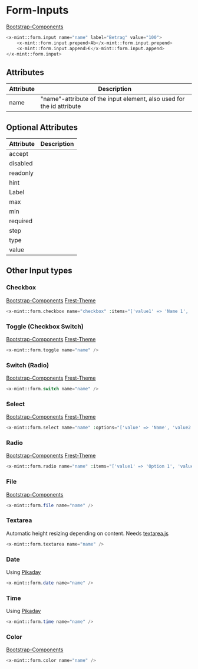 # Form-Inputs
[Bootstrap-Components](https://getbootstrap.com/docs/5.3/forms/overview/)

```php
<x-mint::form.input name="name" label="Betrag" value="100">
    <x-mint::form.input.prepend>Ab</x-mint::form.input.prepend>
    <x-mint::form.input.append>€</x-mint::form.input.append>
</x-mint::form.input>
```
## Attributes

| Attribute | Description                                                           |
|-----------|-----------------------------------------------------------------------|
| name      | "name"-attribute of the input element, also used for the id attribute |

## Optional Attributes

| Attribute | Description |
|-----------|-------------|
| accept    |             |
| disabled  |             |
| readonly  |             |
| hint      |             |
| Label     |             |
| max       |             |
| min       |             |
| required  |             |
| step      |             |
| type      |             |
| value     |             |


## Other Input types

### Checkbox
[Bootstrap-Components](https://getbootstrap.com/docs/5.3/forms/checks-radios/)
[Frest-Theme](https://demos.pixinvent.com/frest-html-admin-template/html/vertical-menu-template-bordered/forms-basic-inputs.html#defaultCheck1)

```php
<x-mint::form.checkbox name="checkbox" :items="['value1' => 'Name 1', 'value2' => 'Name 2']" />
```

### Toggle (Checkbox Switch)
[Bootstrap-Components](https://getbootstrap.com/docs/5.3/forms/checks-radios/#switches)
[Frest-Theme](https://demos.pixinvent.com/frest-html-admin-template/html/vertical-menu-template-bordered/forms-basic-inputs.html#flexSwitchCheckDefault)

```php
<x-mint::form.toggle name="name" />
```

### Switch (Radio)
[Bootstrap-Components](https://getbootstrap.com/docs/5.3/forms/checks-radios/#switches)
[Frest-Theme](https://demos.pixinvent.com/frest-html-admin-template/html/vertical-menu-template-bordered/forms-switches.html)

```php
<x-mint::form.switch name="name" />
```

### Select
[Bootstrap-Components](https://getbootstrap.com/docs/5.3/forms/select/)
[Frest-Theme](https://demos.pixinvent.com/frest-html-admin-template/html/vertical-menu-template-bordered/forms-basic-inputs.html#exampleFormControlSelect1)

```php
<x-mint::form.select name="name" :options="['value' => 'Name', 'value2' => 'Name2']" />
```

### Radio
[Bootstrap-Components](https://getbootstrap.com/docs/5.3/forms/checks-radios/#radios)
[Frest-Theme](https://demos.pixinvent.com/frest-html-admin-template/html/vertical-menu-template-bordered/forms-basic-inputs.html#defaultRadio1)

```php
<x-mint::form.radio name="name" :items="['value1' => 'Option 1', 'value2' => 'Option 2']" />
```

### File
[Bootstrap-Components](https://getbootstrap.com/docs/5.3/forms/form-control/#file-input)

```php
<x-mint::form.file name="name" />
```

### Textarea
Automatic height resizing depending on content. Needs [textarea.js](../resources/js/textarea.js)

```php
<x-mint::form.textarea name="name" />
```

### Date
Using [Pikaday](https://github.com/Pikaday/Pikaday)

```php
<x-mint::form.date name="name" />
```

### Time
Using [Pikaday](https://github.com/Pikaday/Pikaday)

```php
<x-mint::form.time name="name" />
```

### Color
[Bootstrap-Components](https://getbootstrap.com/docs/5.3/forms/form-control/#color)

```php
<x-mint::form.color name="name" />
```
